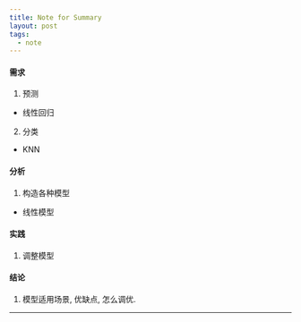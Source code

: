```yaml
---
title: Note for Summary
layout: post
tags:
  - note
---
```


#### 需求
1. 预测
  * 线性回归

2. 分类
  * KNN

#### 分析
1. 构造各种模型
  * 线性模型

#### 实践
1. 调整模型

#### 结论
1. 模型适用场景, 优缺点, 怎么调优.

----